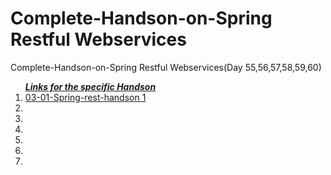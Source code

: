 # Complete-Handson-on-Spring Restful Webservices
 Complete-Handson-on-Spring Restful Webservices(Day 55,56,57,58,59,60)

 <ol><I><B><u>Links for the specific Handson</u></I></B>
 <li><a href="https://github.com/sanskar1812/Complete-Handson-on-Spring-Restful-Webservices/tree/main/03-01-Spring-rest-handson%201">03-01-Spring-rest-handson 1</a></li>
 <li></li>
 <li></li>
 <li></li>
 <li></li>
 <li></li>
 <li></li>
 </ol>